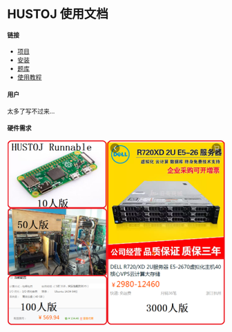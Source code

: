 # HUSTOJ 使用文档

#### 链接

* [项目](https://github.com/zhblue/hustoj)
* [安装](/Deploy)
* [题库](http://tk.hustoj.com)
* [使用教程]()

#### 用户

太多了写不过来...

#### 硬件需求

![](images/hardware.png)


